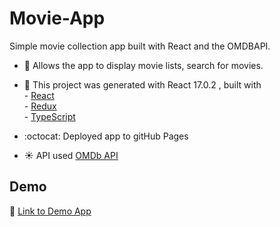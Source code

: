 # Movie-App

Simple movie collection app built with React and the  OMDBAPI.

- :memo: Allows the app to display movie lists, search for movies.

- :wrench: This project was generated with React 17.0.2 , 
                  built with <br />
                  - [React](https://reactjs.org/)  <br />
                  - [Redux](https://redux.js.org/)  <br />
                  - [TypeScript](https://www.typescriptlang.org/) <br />
- :octocat: Deployed app to gitHub Pages 
- :sunny: API used [OMDb API](http://www.omdbapi.com/)

## Demo 
:link: [Link to Demo App](https://RomaSushevskij.github.io/MovieDatabase) 

